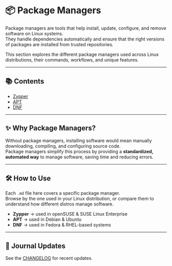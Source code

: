 # 📦 Package Managers

Package managers are tools that help install, update, configure, and remove software on Linux systems.  
They handle dependencies automatically and ensure that the right versions of packages are installed from trusted repositories.

This section explores the different package managers used across Linux distributions, their commands, workflows, and unique features.

---

## 📚 Contents

- [Zypper](./zypper.md)
- [APT](./apt.md)
- [DNF](./dnf.md)

---

## ✨ Why Package Managers?

Without package managers, installing software would mean manually downloading, compiling, and configuring source code.  
Package managers simplify this process by providing a **standardized, automated way** to manage software, saving time and reducing errors.

---

## 🛠️ How to Use

Each `.md` file here covers a specific package manager.  
Browse by the one used in your Linux distribution, or compare them to understand how different distros manage software.

- **Zypper** → used in openSUSE & SUSE Linux Enterprise  
- **APT** → used in Debian & Ubuntu  
- **DNF** → used in Fedora & RHEL-based systems  

---

## 📅 Journal Updates

See the [CHANGELOG](../../CHANGELOG.md) for recent updates.
